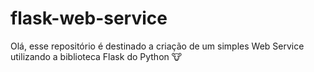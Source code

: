 # flask-web-service
Olá, esse repositório é destinado a criação de um simples Web Service utilizando a biblioteca Flask do Python :cow: 
